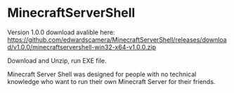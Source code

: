 # MinecraftServerShell

Version 1.0.0 download avalible here:
https://github.com/edwardscamera/MinecraftServerShell/releases/download/v1.0.0/minecraftservershell-win32-x64-v1.0.0.zip

Download and Unzip, run EXE file.

Minecraft Server Shell was designed for people with no technical knowledge who want to run their own Minecraft Server for their friends.